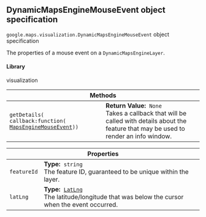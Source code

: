 <h2 id="DynamicMapsEngineMouseEvent"> DynamicMapsEngineMouseEvent object specification </h2><p>
<code><span itemprop="path">google.maps.visualization</span>.<span itemprop="name">DynamicMapsEngineMouseEvent</span></code>
object specification
</p><p>The properties of a mouse event on a <code>DynamicMapsEngineLayer</code>.</p><h4>Library</h4><p>visualization</p><div class="devsite-table-wrapper"><table class="methods responsive" summary="interface DynamicMapsEngineMouseEvent - Methods">
<thead>
<tr><th colspan="2">Methods</th>
</tr></thead>
<tbody>
<tr>
<td><code><span>getDetails(<wbr>callback:function(<wbr></span><a href="https://github.com/amenadiel/google-maps-documentation/blob/master/docs/MapsEngineMouseEvent.md"><span>MapsEngineMouseEvent</span></a><span>))</span></code></td>
<td><div><strong>Return Value:</strong>&nbsp; <code>None</code></div>
<div class="desc">Takes a callback that will be called with details about the feature that may be used to render an info window.</div></td>
</tr>
</tbody>
</table></div><div class="devsite-table-wrapper"><table class="properties responsive" summary="interface DynamicMapsEngineMouseEvent - Properties">
<thead>
<tr><th colspan="2">Properties</th>
</tr></thead>
<tbody>
<tr>
<td><code><span>featureId</span></code></td>
<td><div><strong>Type:</strong>&nbsp; <code>string</code></div>
<div class="desc">The feature ID, guaranteed to be unique within the layer.</div></td>
</tr>
<tr>
<td><code><span>latLng</span></code></td>
<td><div><strong>Type:</strong>&nbsp; <code><a href="https://github.com/amenadiel/google-maps-documentation/blob/master/docs/LatLng.md">LatLng</a></code></div>
<div class="desc">The latitude/longitude that was below the cursor when the event occurred.</div></td>
</tr>
</tbody>
</table></div>